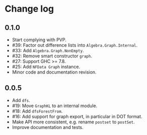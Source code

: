 # Change log

## 0.1.0

* Start complying with PVP.
* #39: Factor out difference lists into `Algebra.Graph.Internal`.
* #33: Add `Algebra.Graph.NonEmpty`.
* #32: Remove smart constructor `graph`.
* #27: Support GHC >= 7.8.
* #25: Add `NFData Graph` instance.
* Minor code and documentation revision.

## 0.0.5

* Add `dfs`.
* #19: Move `GraphKL` to an internal module.
* #18: Add `dfsForestFrom`.
* #16: Add support for graph export, in particular in DOT format.
* Make API more consistent, e.g. rename `postset` to `postSet`.
* Improve documentation and tests.
